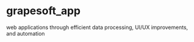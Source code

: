 # grapesoft_app
web applications through efficient data processing, UI/UX improvements, and automation
